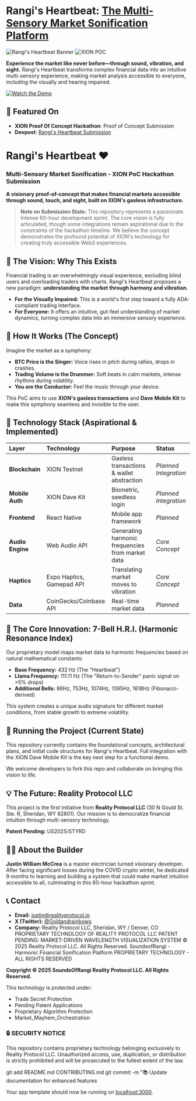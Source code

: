 # Rangi's Heartbeat: [The Multi-Sensory Market Sonification Platform](https://keep.google.com/u/0/media/v2/1lUHZAqIu7QuYC7jIWSeSGgy5NaWUHfmLeaCYa57uOFaHLDYai_RrTD0waXxT0Hw0cnax/1LvLYFR2WF0RfIruiErTdhzkijA3iqKkURaPp7FsUhytnt37PizgRFdWICcHKpXvGUUw2?accept=image%2Fgif%2Cimage%2Fjpeg%2Cimage%2Fjpg%2Cimage%2Fpng%2Caudio%2Faac&sz=1080)

![Rangi's Heartbeat Banner](assets/branding/rangi-heartbeat-banner.jpg)
![XION POC](assets/branding/xion-blaze-logo.png)

**Experience the market like never before—through sound, vibration, and sight.** Rangi's Heartbeat transforms complex financial data into an intuitive multi-sensory experience, making market analysis accessible to everyone, including the visually and hearing impaired.

[![Watch the Demo](https://img.youtube.com/vi/_ciqFNhPc_s/0.jpg)](https://youtu.be/_ciqFNhPc_s)

## 🌟 Featured On
- **XION Proof Of Concept Hackathon**: Proof of Concept Submission
- **Devpost**: [Rangi's Heartbeat Submission](https://devpost.com/software/rangi-s-heartbeat)

# Rangi's Heartbeat ❤️
### Multi-Sensory Market Sonification - XION PoC Hackathon Submission

**A visionary proof-of-concept that makes financial markets accessible through sound, touch, and sight, built on XION's gasless infrastructure.**

> **Note on Submission State:** This repository represents a passionate. Intense 60-hour development sprint. The core vision is fully articulated, though some integrations remain aspirational due to the constraints of the hackathon timeline. We believe the concept demonstrates the profound potential of XION's technology for creating truly accessible Web3 experiences.

## 🌟 The Vision: Why This Exists

Financial trading is an overwhelmingly visual experience, excluding blind users and overloading traders with charts. Rangi's Heartbeat proposes a new paradigm: **understanding the market through harmony and vibration.**

*   **For the Visually Impaired:** This is a world's first step toward a fully ADA-compliant trading interface.
*   **For Everyone:** It offers an intuitive, gut-feel understanding of market dynamics, turning complex data into an immersive sensory experience.

## 🎯 How It Works (The Concept)

Imagine the market as a symphony:
*   **BTC Price is the Singer:** Voice rises in pitch during rallies, drops in crashes.
*   **Trading Volume is the Drummer:** Soft beats in calm markets, intense rhythms during volatility.
*   **You are the Conductor:** Feel the music through your device.

This PoC aims to use **XION's gasless transactions** and **Dave Mobile Kit** to make this symphony seamless and invisible to the user.

## 🧰 Technology Stack (Aspirational & Implemented)

| Layer | Technology | Purpose | Status |
| :--- | :--- | :--- | :--- |
| **Blockchain** | XION Testnet | Gasless transactions & wallet abstraction | *Planned Integration* |
| **Mobile Auth** | XION Dave Kit | Biometric, seedless login | *Planned Integration* |
| **Frontend** | React Native | Mobile app framework | *Planned* |
| **Audio Engine** | Web Audio API | Generating harmonic frequencies from market data | *Core Concept* |
| **Haptics** | Expo Haptics, Gamepad API | Translating market moves to vibration | *Core Concept* |
| **Data** | CoinGecko/Coinbase API | Real-time market data | *Planned* |

## 🔬 The Core Innovation: 7-Bell H.R.I. (Harmonic Resonance Index)

Our proprietary model maps market data to harmonic frequencies based on natural mathematical constants:

*   **Base Frequency:** 432 Hz (The "Heartbeat")
*   **Llama Frequency:** 111.11 Hz (The "Return-to-Sender" panic signal on >5% drops)
*   **Additional Bells:** 86Hz, 753Hz, 1074Hz, 1395Hz, 1618Hz (Fibonacci-derived)

This system creates a unique audio signature for different market conditions, from stable growth to extreme volatility.

## 🚀 Running the Project (Current State)

This repository currently contains the foundational concepts, architectural plans, and initial code structures for Rangi's Heartbeat. Full integration with the XION Dave Mobile Kit is the key next step for a functional demo.

We welcome developers to fork this repo and collaborate on bringing this vision to life.

## 💡 The Future: Reality Protocol LLC

This project is the first initiative from **Reality Protocol LLC** (30 N Gould St. Ste. R, Sheridan, WY 82801). Our mission is to democratize financial intuition through multi-sensory technology.

**Patent Pending:** US2025/STYRD

## 👨‍💻 About the Builder

**Justin William McCrea** is a master electrician turned visionary developer. After facing significant losses during the COVID crypto winter, he dedicated 9 months to learning and building a system that could make market intuition accessible to all, culminating in this 60-hour hackathon sprint.

## 📞 Contact

*   **Email:** justin@realityprotocol.io
*   **X (Twitter):** [@Goldandrainbows](https://x.com/Goldandrainbows/)
*   **Company:** Reality Protocol LLC, Sheridan, WY / Denver, CO
                   PROPRIETARY TECHNOLOGY OF REALITY PROTOCOL LLC
             PATENT PENDING: MARKET-DRIVEN WAVELENGTH VISUALIZATION SYSTEM
                © 2025 Reality Protocol LLC. All Rights Reserved.
             SoundsofRangi - Harmonic Financial Sonification Platform
                   PROPRIETARY TECHNOLOGY - ALL RIGHTS RESERVED

**Copyright © 2025 SoundsOfRangi Reality Protocol LLC. All Rights Reserved.**

This technology is protected under:
- Trade Secret Protection
- Pending Patent Applications
- Proprietary Algorithm Protection
- Market_Mayhem_Orchestration

### 🔒 SECURITY NOTICE
This repository contains proprietary technology belonging exclusively to Reality Protocol LLC. Unauthorized access, use, duplication, or distribution is strictly prohibited and will be prosecuted to the fullest extent of the law.

git add README.md CONTRIBUTING.md
git commit -m "📚 Update documentation for enhanced features

Your app template should now be running on [localhost:3000](http://localhost:3000).


